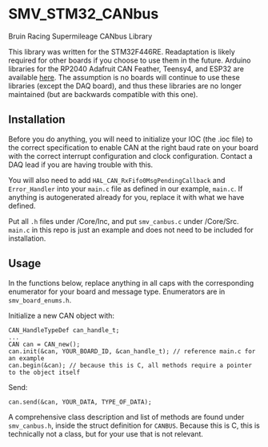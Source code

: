 # SMV_STM32_CANbus
Bruin Racing Supermileage CANbus Library

This library was written for the STM32F446RE. Readaptation is likely required for other boards if you choose to use them in the future. Arduino libraries for the RP2040 Adafruit CAN Feather, Teensy4, and ESP32 are available [here](https://github.com/UCLA-Bruin-Supermileage/UCLA-SMV-CAN/tree/main). The assumption is no boards will continue to use these libraries (except the DAQ board), and thus these libraries are no longer maintained (but are backwards compatible with this one).

## Installation

Before you do anything, you will need to initialize your IOC (the .ioc file) to the correct specification to enable CAN at the right baud rate on your board with the correct interrupt configuration and clock configuration. Contact a DAQ lead if you are having trouble with this.

You will also need to add `HAL_CAN_RxFifo0MsgPendingCallback` and `Error_Handler` into your `main.c` file as defined in our example, `main.c`. If anything is autogenerated already for you, replace it with what we have defined.

Put all `.h` files under /Core/Inc, and put `smv_canbus.c` under /Core/Src. `main.c` in this repo is just an example and does not need to be included for installation.

## Usage

In the functions below, replace anything in all caps with the corresponding enumerator for your board and message type. Enumerators are in `smv_board_enums.h`.

Initialize a new CAN object with:

```
CAN_HandleTypeDef can_handle_t;
...
CAN can = CAN_new();
can.init(&can, YOUR_BOARD_ID, &can_handle_t); // reference main.c for an example
can.begin(&can); // because this is C, all methods require a pointer to the object itself
```
Send:
```
can.send(&can, YOUR_DATA, TYPE_OF_DATA);
```

A comprehensive class description and list of methods are found under `smv_canbus.h`, inside the struct definition for `CANBUS`. Because this is C, this is technically not a class, but for your use that is not relevant.